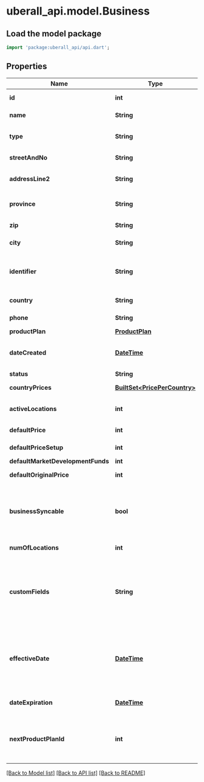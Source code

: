 # uberall_api.model.Business

## Load the model package
```dart
import 'package:uberall_api/api.dart';
```

## Properties
Name | Type | Description | Notes
------------ | ------------- | ------------- | -------------
**id** | **int** | The uberall unique id for the business | [optional] 
**name** | **String** | The business's name | [optional] 
**type** | **String** | Business type. One of SMB or ENTERPRISE | [optional] 
**streetAndNo** | **String** | Address of the business | [optional] 
**addressLine2** | **String** | An address extra: e.g. building, floor... | [optional] 
**province** | **String** | Province. Only send when not blank | [optional] 
**zip** | **String** | Zipcode of the business | [optional] 
**city** | **String** | City of the business | [optional] 
**identifier** | **String** | The business identifier based on your internal identification system | [optional] 
**country** | **String** | Country of the business | [optional] 
**phone** | **String** | Business's phone number | [optional] 
**productPlan** | [**ProductPlan**](ProductPlan.md) |  | [optional] 
**dateCreated** | [**DateTime**](DateTime.md) | The date and time the business was created in uberall database | [optional] 
**status** | **String** | Business's status | [optional] 
**countryPrices** | [**BuiltSet&lt;PricePerCountry&gt;**](PricePerCountry.md) | List of country specific prices | [optional] 
**activeLocations** | **int** | Number of active locations in the business | [optional] 
**defaultPrice** | **int** | Business default price in cent | [optional] 
**defaultPriceSetup** | **int** | Business default setup price in cent | [optional] 
**defaultMarketDevelopmentFunds** | **int** |  | [optional] 
**defaultOriginalPrice** | **int** | Default Original Price in cent | [optional] 
**businessSyncable** | **bool** | True if the business is allowed to start a sync. Only relevant for Businesses with more than 10 locations. | [optional] 
**numOfLocations** | **int** | Number of active locations | [optional] 
**customFields** | **String** | Custom fields allow for additional information to be added at the location level. All locations within the business will have the same list of custom fields. | [optional] 
**effectiveDate** | [**DateTime**](DateTime.md) | Date when the business automatically changes its product plan to the new product plan (defined by nextProductPlanId) | [optional] 
**dateExpiration** | [**DateTime**](DateTime.md) | The date the business's contract expires | [optional] 
**nextProductPlanId** | **int** | ID of the next product plan applied for the business on the defined effectiveDate | [optional] 

[[Back to Model list]](../README.md#documentation-for-models) [[Back to API list]](../README.md#documentation-for-api-endpoints) [[Back to README]](../README.md)


